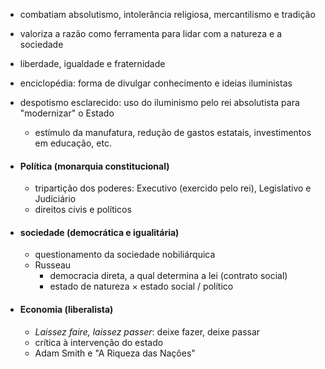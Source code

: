 - combatiam absolutismo, intolerância religiosa, mercantilismo e tradição
- valoriza a razão como ferramenta para lidar com a natureza e a sociedade
- liberdade, igualdade e fraternidade

- enciclopédia: forma de divulgar conhecimento e ideias iluministas
- despotismo esclarecido: uso do iluminismo pelo rei absolutista para "modernizar" o Estado
	- estímulo da manufatura, redução de gastos estatais, investimentos em educação, etc.

- #### Política (monarquia constitucional)
	- tripartição dos poderes: Executivo (exercido pelo rei), Legislativo e Judiciário
	- direitos civis e políticos

- #### sociedade (democrática e igualitária)
	- questionamento da sociedade nobiliárquica
	- Russeau
		- democracia direta, a qual determina a lei (contrato social)
		- estado de natureza $\times$ estado social / político

- #### Economia (liberalista)
	- *Laissez faire, laissez passer*: deixe fazer, deixe passar
	- crítica à intervenção do estado
	- Adam Smith e "A Riqueza das Nações"
